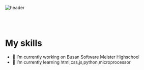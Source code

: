 

<!--
)





-->
![header](https://capsule-render.vercel.app/api?type=waving&color=#ABF7FF&height=300&section=header&text=asd%20render&fontSize=90)
<br><br><br><br>
<h1>My skills</h1>
<!-- [![JS](https://img.shields.io/badge/JavaScript-F7DF1E?style=flat-square&logo=JavaScript&logoColor=black)](github.com/Joowon0220/TODO-List) -->


- 🔭 I’m currently working on Busan Software Meister Highschool
- 🌱 I’m currently learning  html,css,js,python,microprocessor
